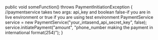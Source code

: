   public void someFunction() throws PaymentInitiationException {
        //paymentservice takes two args: api_key and boolean false-if you are in live environment or true if you are using test environment
        PaymentService service = new PaymentService("your_intasend_api_secret_key", false);
        service.initiatePayment("amount", "phone_number making the payment in international format(254)");
    }
